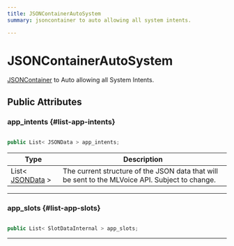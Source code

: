 ```yaml
---
title: JSONContainerAutoSystem
summary: jsoncontainer to auto allowing all system intents. 

---
```


# JSONContainerAutoSystem




[JSONContainer](/unity-api/api/Classes/MLVoiceIntentsConfiguration/MLVoiceIntentsConfiguration.JSONContainer.md) to Auto allowing all System Intents.   





## Public Attributes

### app_intents {#list-app-intents}

```csharp

public List< JSONData > app_intents;

```

| Type | Description  | 
|--|--|
| List&lt; [JSONData](/unity-api/api/Classes/MLVoiceIntentsConfiguration/MLVoiceIntentsConfiguration.JSONData.md) &gt; | The current structure of the JSON data that will be sent to the MLVoice API. Subject to change.  |





-----------

### app_slots {#list-app-slots}

```csharp

public List< SlotDataInternal > app_slots;

```






-----------

